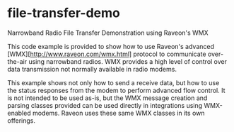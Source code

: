 file-transfer-demo
==================

Narrowband Radio File Transfer Demonstration using Raveon's WMX

This code example is provided to show how to use Raveon's advanced [WMX][http://www.raveon.com/wmx.html] protocol to communicate over-the-air using narrowband radios. WMX provides a high level of control over data transmission not normally available in radio modems. 

This example shows not only how to send a receive data, but how to use the status responses from the modem to perform advanced flow control. It is not intended to be used as-is, but the WMX message creation and parsing classes provided can be used directly in integrations using WMX-enabled modems. Raveon uses these same WMX classes in its own offerings.

